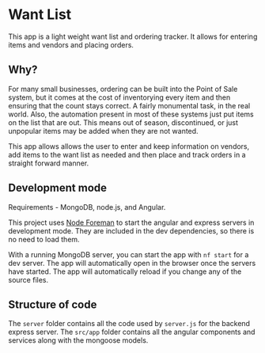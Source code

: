 # Want List

This app is a light weight want list and ordering tracker. It allows for entering items and vendors and placing orders.

## Why?

For many small businesses, ordering can be built into the Point of Sale system, but it comes at the cost of inventorying every item and then ensuring that the count stays correct. A fairly monumental task, in the real world. Also, the automation present in most of these systems just put items on the list that are out. This means out of season, discontinued, or just unpopular items may be added when they are not wanted.

This app allows allows the user to enter and keep information on vendors, add items to the want list as needed and then place and track orders in a straight forward manner.

## Development mode

Requirements - MongoDB, node.js, and Angular.  

This project uses [Node Foreman](https://www.npmjs.com/package/foreman) to start the angular and express servers in development mode. They are included in the dev dependencies, so there is no need to load them.  

With a running MongoDB server, you can start the app with `nf start` for a dev server. The app will automatically open in the browser once the servers have started. The app will automatically reload if you change any of the source files.  

## Structure of code

The `server` folder contains all the code used by `server.js` for the backend express server. The `src/app` folder contains all the angular components and services along with the mongoose models.
